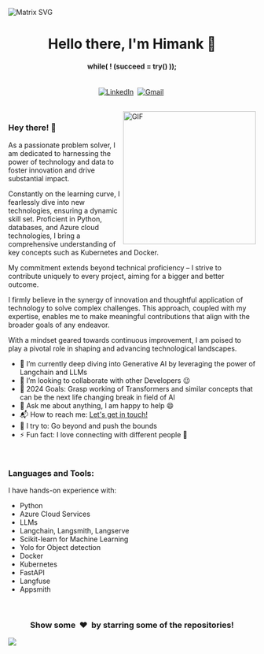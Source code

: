 ![Matrix SVG](https://raw.githubusercontent.com/rodrigograca31/rodrigograca31/master/matrix.svg)

<p>
  <h1 align="center"><b>Hello there, I'm Himank 👋</b></h1>
</p>

<p>
  <h4 align="center"><b>while( ! (succeed = try() ));</b></h4>
</p>

<p align="center">
<br>
<a href="https://www.linkedin.com/in/himank-jain/"><img src="https://img.shields.io/badge/linkedin-%230077B5.svg?&style=for-the-badge&logo=linkedin&logoColor=white" alt="LinkedIn" /></a>&nbsp;
<a href="mailto:himankvjain@gmail.com?subject=Hello%Himank"><img src="https://img.shields.io/badge/gmail-%23D14836.svg?&style=for-the-badge&logo=gmail&logoColor=white" alt="Gmail"/></a>&nbsp;
</p>

<br>

<img align="right" height="270px" alt="GIF" src="https://i.pinimg.com/originals/e4/26/70/e426702edf874b181aced1e2fa5c6cde.gif" />

### Hey there! 👋 

As a passionate problem solver, I am dedicated to harnessing the power of technology and data to foster innovation and drive substantial impact. 

Constantly on the learning curve, I fearlessly dive into new technologies, ensuring a dynamic skill set. Proficient in Python, databases, and Azure cloud technologies, I bring a comprehensive understanding of key concepts such as Kubernetes and Docker.

My commitment extends beyond technical proficiency – I strive to contribute uniquely to every project, aiming for a bigger and better outcome. 

I firmly believe in the synergy of innovation and thoughtful application of technology to solve complex challenges. This approach, coupled with my expertise, enables me to make meaningful contributions that align with the broader goals of any endeavor. 

With a mindset geared towards continuous improvement, I am poised to play a pivotal role in shaping and advancing technological landscapes.

- 🌱 I’m currently deep diving into Generative AI by leveraging the power of Langchain and LLMs
- 👯 I’m looking to collaborate with other Developers :wink:
- 🥅 2024 Goals: Grasp working of Transformers and similar concepts that can be the next life changing break in field of AI 
- 💬 Ask me about anything, I am happy to help :smile:
- 📬 How to reach me: [Let's get in touch!](https://www.linkedin.com/in/himank-jain)
- 🧗 I try to: Go beyond and push the bounds
- ⚡ Fun fact: I love connecting with different people :raised_hands:

<br>

<h3 align="left">Languages and Tools:</h3>
I have hands-on experience with:

- Python
- Azure Cloud Services
- LLMs
- Langchain, Langsmith, Langserve
- Scikit-learn for Machine Learning
- Yolo for Object detection
- Docker
- Kubernetes
- FastAPI
- Langfuse
- Appsmith

<div align="center"><br/>
<h3 align="center">Show some &nbsp;❤️&nbsp; by starring some of the repositories!</h3>
</div><img src="https://github.com/punitkmryh/punitkmryh/blob/master/wave.svg" />

